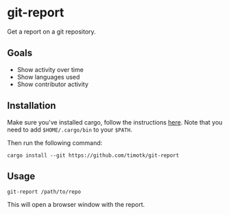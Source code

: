# git-report
Get a report on a git repository.

## Goals
- Show activity over time
- Show languages used
- Show contributor activity

## Installation
Make sure you've installed cargo, follow the instructions [here](https://doc.rust-lang.org/cargo/getting-started/installation.html).
Note that you need to add `$HOME/.cargo/bin` to your `$PATH`.

Then run the following command:
```shell
cargo install --git https://github.com/timotk/git-report
```

## Usage
```shell
git-report /path/to/repo
```

This will open a browser window with the report.
